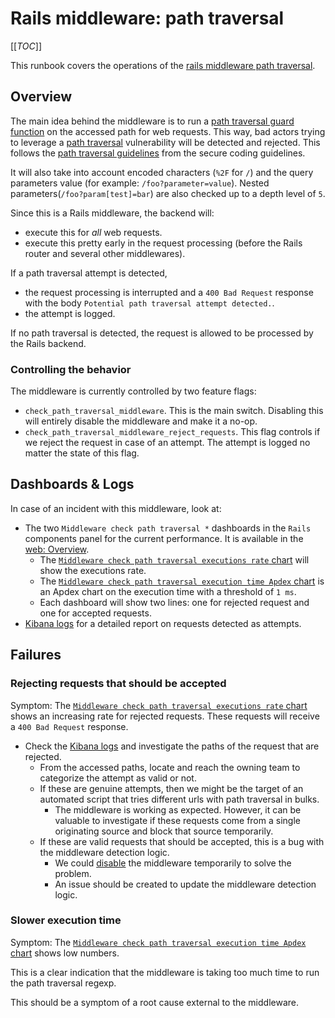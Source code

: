 # Rails middleware: path traversal

[[_TOC_]]

This runbook covers the operations of the [rails middleware path traversal](https://gitlab.com/gitlab-org/gitlab/-/blob/master/lib/gitlab/middleware/path_traversal_check.rb).

## Overview

The main idea behind the middleware is to run a [path traversal guard function](https://gitlab.com/gitlab-org/gitlab/-/blob/13bd92ac334c714318ba507efcca8b007d3e90ff/lib/gitlab/path_traversal.rb#L35) on the accessed path for web requests.
This way, bad actors trying to leverage a [path traversal](https://en.wikipedia.org/wiki/Directory_traversal_attack) vulnerability will be detected and rejected.
This follows the [path traversal guidelines](https://docs.gitlab.com/ee/development/secure_coding_guidelines.html#path-traversal-guidelines) from the secure coding guidelines.

It will also take into account encoded characters (`%2F` for `/`) and the query parameters value (for example: `/foo?parameter=value`).
Nested parameters(`/foo?param[test]=bar`) are also checked up to a depth level of `5`.

Since this is a Rails middleware, the backend will:

* execute this for _all_ web requests.
* execute this pretty early in the request processing (before the Rails router and several other middlewares).

If a path traversal attempt is detected,

* the request processing is interrupted and a `400 Bad Request` response with the body `Potential path traversal attempt detected.`.
* the attempt is logged.

If no path traversal is detected, the request is allowed to be processed by the Rails backend.

### Controlling the behavior

The middleware is currently controlled by two feature flags:

* `check_path_traversal_middleware`. This is the main switch. Disabling this will entirely disable the middleware and make it a no-op.
* `check_path_traversal_middleware_reject_requests`. This flag controls if we reject the request in case of an attempt. The attempt is logged no matter the state of this flag.

## Dashboards & Logs

In case of an incident with this middleware, look at:

* The two `Middleware check path traversal *` dashboards in the `Rails` components panel for the current performance. It is available in the [web: Overview](https://dashboards.gitlab.net/d/web-main/web-overview?orgId=1).
  * The [`Middleware check path traversal executions rate` chart](https://dashboards.gitlab.net/d/web-main/web3a-overview?orgId=1&viewPanel=panel-132) will show the executions rate.
  * The [`Middleware check path traversal execution time Apdex` chart](https://dashboards.gitlab.net/d/web-main/web3a-overview?orgId=1&viewPanel=panel-133) is an Apdex chart on the execution time with a threshold of `1 ms`.
  * Each dashboard will show two lines: one for rejected request and one for accepted requests.
* [Kibana logs](https://log.gprd.gitlab.net/app/r/s/8bYSz) for a detailed report on requests detected as attempts.

## Failures

### Rejecting requests that should be accepted

Symptom: The [`Middleware check path traversal executions rate` chart](https://dashboards.gitlab.net/d/web-main/web3a-overview?orgId=1&viewPanel=panel-132) shows an increasing rate for rejected requests.
These requests will receive a `400 Bad Request` response.

* Check the [Kibana logs](https://log.gprd.gitlab.net/app/r/s/8bYSz) and investigate the paths of the request that are rejected.
  * From the accessed paths, locate and reach the owning team to categorize the attempt as valid or not.
  * If these are genuine attempts, then we might be the target of an automated script that tries different urls with path traversal in bulks.
    * The middleware is working as expected. However, it can be valuable to investigate if these requests come from a single originating source and block that source temporarily.
  * If these are valid requests that should be accepted, this is a bug with the middleware detection logic.
    * We could [disable](#controlling-the-behavior) the middleware temporarily to solve the problem.
    * An issue should be created to update the middleware detection logic.

### Slower execution time

Symptom: The [`Middleware check path traversal execution time Apdex` chart](https://dashboards.gitlab.net/d/web-main/web3a-overview?orgId=1&viewPanel=panel-133) shows low numbers.

This is a clear indication that the middleware is taking too much time to run the path traversal regexp.

This should be a symptom of a root cause external to the middleware.
